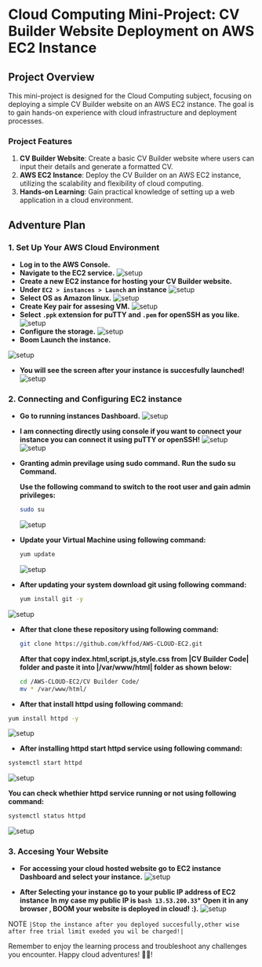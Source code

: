 # Cloud Computing Mini-Project: CV Builder Website Deployment on AWS EC2 Instance

## Project Overview
This mini-project is designed for the Cloud Computing subject, focusing on deploying a simple CV Builder website on an AWS EC2 instance. The goal is to gain hands-on experience with cloud infrastructure and deployment processes.

### Project Features
1. **CV Builder Website**: Create a basic CV Builder website where users can input their details and generate a formatted CV.
2. **AWS EC2 Instance**: Deploy the CV Builder on an AWS EC2 instance, utilizing the scalability and flexibility of cloud computing.
3. **Hands-on Learning**: Gain practical knowledge of setting up a web application in a cloud environment.

## Adventure Plan

### 1. Set Up Your AWS Cloud Environment
- **Log in to the AWS Console.**
- **Navigate to the EC2 service.**
![setup](https://github.com/kffod/AWS-CLOUD-EC2/blob/b0e723dbe26aee23a4a2c205f7b593abda5e4532/Step1-creating%20instance/step0.png)
- **Create a new EC2 instance for hosting your CV Builder website.**
- **Under `EC2 > instances > Launch` an instance**
![setup](https://github.com/kffod/AWS-CLOUD-EC2/blob/b0e723dbe26aee23a4a2c205f7b593abda5e4532/Step1-creating%20instance/step1.png)
- **Select OS as Amazon linux.**
![setup](https://github.com/kffod/AWS-CLOUD-EC2/blob/b0e723dbe26aee23a4a2c205f7b593abda5e4532/Step1-creating%20instance/step2.png)
- **Create Key pair for assesing VM.**
![setup](https://github.com/kffod/AWS-CLOUD-EC2/blob/b0e723dbe26aee23a4a2c205f7b593abda5e4532/Step1-creating%20instance/step3.png)
- **Select `.ppk` extension for puTTY and `.pem` for openSSH as you like.**
![setup](https://github.com/kffod/AWS-CLOUD-EC2/blob/b0e723dbe26aee23a4a2c205f7b593abda5e4532/Step1-creating%20instance/step4.png)
- **Configure the storage.**
![setup](https://github.com/kffod/AWS-CLOUD-EC2/blob/b0e723dbe26aee23a4a2c205f7b593abda5e4532/Step1-creating%20instance/step5.png)
- **Boom Launch the instance.**


![setup](https://github.com/kffod/AWS-CLOUD-EC2/blob/b0e723dbe26aee23a4a2c205f7b593abda5e4532/Step1-creating%20instance/step6.png)



- **You will see the screen after your instance is succesfully launched!**
![setup](https://github.com/kffod/AWS-CLOUD-EC2/blob/b0e723dbe26aee23a4a2c205f7b593abda5e4532/Step1-creating%20instance/step7.png)


### 2. Connecting and Configuring EC2 instance
- **Go to running instances Dashboard.**
![setup](https://github.com/kffod/AWS-CLOUD-EC2/blob/1f73774d51372f19698bc5ec34160374cf0e473c/Step2-Connecting%26Configering%20%20instance/step0.png)

- **I am connecting directly using console if you want to connect your instance you can connect it using puTTY or openSSH!**
![setup](https://github.com/kffod/AWS-CLOUD-EC2/blob/1f73774d51372f19698bc5ec34160374cf0e473c/Step2-Connecting%26Configering%20%20instance/step1.png)
![setup](https://github.com/kffod/AWS-CLOUD-EC2/blob/1f73774d51372f19698bc5ec34160374cf0e473c/Step2-Connecting%26Configering%20%20instance/step2.png)

- **Granting admin previlage using sudo command.**
**Run the sudo su Command.**

  **Use the following command to switch to the root user and gain admin privileges:**

   ```bash
   sudo su
   ```
  ![setup](https://github.com/kffod/AWS-CLOUD-EC2/blob/1f73774d51372f19698bc5ec34160374cf0e473c/Step2-Connecting%26Configering%20%20instance/step3.png)

- **Update your Virtual Machine using following command:**
  ```bash
  yum update
  ```
  ![setup](https://github.com/kffod/AWS-CLOUD-EC2/blob/1f73774d51372f19698bc5ec34160374cf0e473c/Step2-Connecting%26Configering%20%20instance/step4.png)
- **After updating your system download git using following command:**
  ```bash
  yum install git -y
  ```
 ![setup](https://github.com/kffod/AWS-CLOUD-EC2/blob/1f73774d51372f19698bc5ec34160374cf0e473c/Step2-Connecting%26Configering%20%20instance/step5.png) 

- **After that clone these repository using following command:**
  ```bash
  git clone https://github.com/kffod/AWS-CLOUD-EC2.git
  ```
  **After that copy index.html,script.js,style.css from |CV Builder Code| folder and paste it into |/var/www/html| folder as shown below:**
  ```bash
  cd /AWS-CLOUD-EC2/CV Builder Code/
  mv * /var/www/html/
  ```
- **After that install httpd using following command:**
```bash
yum install httpd -y
```
![setup](https://github.com/kffod/AWS-CLOUD-EC2/blob/1f73774d51372f19698bc5ec34160374cf0e473c/Step2-Connecting%26Configering%20%20instance/step6.png)

- **After installing httpd start httpd service using following command:**
```bash
systemctl start httpd
```
![setup](https://github.com/kffod/AWS-CLOUD-EC2/blob/1f73774d51372f19698bc5ec34160374cf0e473c/Step2-Connecting%26Configering%20%20instance/step7.png)

**You can check whethier httpd service running or not using following command:**
```bash 
systemctl status httpd
```
![setup](https://github.com/kffod/AWS-CLOUD-EC2/blob/1f73774d51372f19698bc5ec34160374cf0e473c/Step2-Connecting%26Configering%20%20instance/step8.png)


### 3. Accesing Your Website 
- **For accessing your cloud hosted website go to EC2 instance Dashboard and select your instance.**
![setup](https://github.com/kffod/AWS-CLOUD-EC2/blob/1f73774d51372f19698bc5ec34160374cf0e473c/Step2-Connecting%26Configering%20%20instance/step0.png)

- **After Selecting your instance go to your public IP address of EC2 instance**
  **In my case my public IP is ```bash 13.53.200.33```***
  **Open it in any browser , BOOM your website is deployed in cloud! :).**
![setup](https://github.com/kffod/AWS-CLOUD-EC2/blob/50f26ebda57bd7975ba05e2166af0454a986de6c/step3-final%20endpoint/endpoint.png)  


NOTE ``|Stop the instance after you deployed succesfully,other wise after free trial limit exeded you wil be charged!|``

Remember to enjoy the learning process and troubleshoot any challenges you encounter. Happy cloud adventures! 🚀✨!
